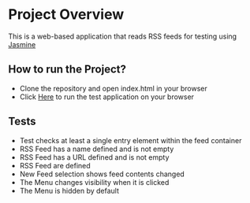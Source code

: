 # Project Overview

This is a web-based application that reads RSS feeds for testing using [Jasmine](http://jasmine.github.io/) 


## How to run the Project?

- Clone the repository and open index.html in your browser
- Click [Here](https://arobotchan.github.io/feed-reader/) to run the test application on your browser


## Tests

* Test checks at least a single entry element within the feed container
* RSS Feed has a name defined and is not empty
* RSS Feed has a URL defined and is not empty
* RSS Feed are defined
* New Feed selection shows feed contents changed
* The Menu changes visibility when it is clicked
* The Menu is hidden by default